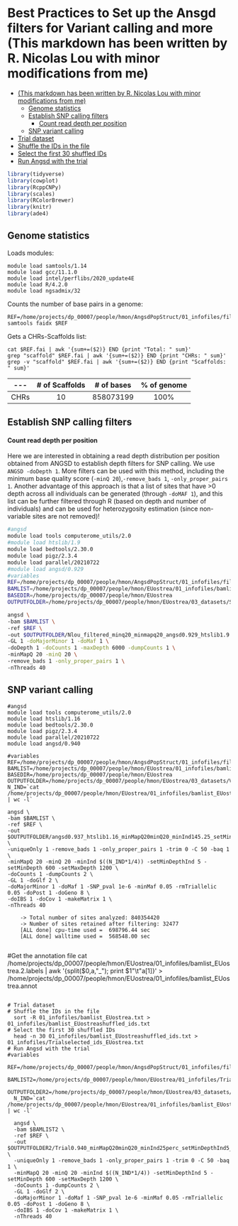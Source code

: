 Best Practices to Set up the Ansgd filters for Variant calling and more
(This markdown has been written by R. Nicolas Lou with minor modifications from me)
================
- [(This markdown has been written by R. Nicolas Lou with minor modifications from me)](#this-markdown-has-been-written-by-r-nicolas-lou-with-minor-modifications-from-me)
  - [Genome statistics](#genome-statistics)
  - [Establish SNP calling filters](#establish-snp-calling-filters)
      - [Count read depth per position](#count-read-depth-per-position)
  - [SNP variant calling](#snp-variant-calling)
- [Trial dataset](#trial-dataset)
- [Shuffle the IDs in the file](#shuffle-the-ids-in-the-file)
- [Select the first 30 shuffled IDs](#select-the-first-30-shuffled-ids)
- [Run Angsd with the trial](#run-angsd-with-the-trial)


``` r
library(tidyverse)
library(cowplot)
library(RcppCNPy)
library(scales)
library(RColorBrewer)
library(knitr)
library(ade4)
```

## Genome statistics 
Loads modules:
```
module load samtools/1.14
module load gcc/11.1.0
module load intel/perflibs/2020_update4E
module load R/4.2.0
module load ngsadmix/32
```
Counts the number of base pairs in a genome:
```
REF=/home/projects/dp_00007/people/hmon/AngsdPopStruct/01_infofiles/fileOegenome10scaffoldC3G.fasta
samtools faidx $REF
```
Gets a CHRs-Scaffolds list:
```
cat $REF.fai | awk '{sum+=($2)} END {print "Total: " sum}'
grep "scaffold" $REF.fai | awk '{sum+=($2)} END {print "CHRs: " sum}'
grep -v "scaffold" $REF.fai | awk '{sum+=($2)} END {print "Scaffolds: " sum}'
```
| --- | # of Scaffolds | # of bases  | % of genome |
| :---: | :---: | :---: | :---: |
| CHRs | 10 | 858073199 | 100% |

## Establish SNP calling filters

#### Count read depth per position
Here we are interested in obtaining a read depth distribution per position obtained from ANGSD to establish depth filters for SNP calling.
We use `ANGSD -doDepth 1`. More filters can be used with this method, including the minimum base quality score (`-minQ 20`),`-remove_bads 1`, `-only_proper_pairs 1`. Another advantage of this approach is that a list of sites that have \>0 depth across all individuals can be generated (through `-doMAF 1`), and this list can be further filtered through R (based on depth and number of individuals) and can be used for heterozygosity estimation (since non-variable sites are not removed)!

``` bash
#angsd
module load tools computerome_utils/2.0
#module load htslib/1.9
module load bedtools/2.30.0
module load pigz/2.3.4
module load parallel/20210722
#module load angsd/0.929
#variables
REF=/home/projects/dp_00007/people/hmon/AngsdPopStruct/01_infofiles/fileOegenome10scaffoldC3G.fasta
BAMLIST=/home/projects/dp_00007/people/hmon/EUostrea/01_infofiles/bamlist_EUostrea.txt
BASEDIR=/home/projects/dp_00007/people/hmon/EUostrea
OUTPUTFOLDER=/home/projects/dp_00007/people/hmon/EUostrea/03_datasets/SetAngsdFilters

angsd \
-bam $BAMLIST \
-ref $REF \
-out $OUTPUTFOLDER/Nlou_filtered_minq20_minmapq20_angsd0.929_htslib1.9 \
-GL 1 -doMajorMinor 1 -doMaf 1 \
-doDepth 1 -doCounts 1 -maxDepth 6000 -dumpCounts 1 \
-minMapQ 20 -minQ 20 \
-remove_bads 1 -only_proper_pairs 1 \
-nThreads 40
```


## SNP variant calling
```
#angsd
module load tools computerome_utils/2.0
module load htslib/1.16
module load bedtools/2.30.0
module load pigz/2.3.4
module load parallel/20210722
module load angsd/0.940

#variables
REF=/home/projects/dp_00007/people/hmon/AngsdPopStruct/01_infofiles/fileOegenome10scaffoldC3G.fasta
BAMLIST=/home/projects/dp_00007/people/hmon/EUostrea/01_infofiles/bamlist_EUostrea.txt
BASEDIR=/home/projects/dp_00007/people/hmon/EUostrea
OUTPUTFOLDER=/home/projects/dp_00007/people/hmon/EUostrea/03_datasets/VariantCalling
N_IND=`cat /home/projects/dp_00007/people/hmon/EUostrea/01_infofiles/bamlist_EUostrea.txt | wc -l`

```

```
angsd \
-bam $BAMLIST \
-ref $REF \
-out $OUTPUTFOLDER/angsd0.937_htslib1.16_minMapQ20minQ20_minInd145.25_setMinDepthInd5_setMinDepth600setMaxDepth1200 \
-uniqueOnly 1 -remove_bads 1 -only_proper_pairs 1 -trim 0 -C 50 -baq 1 \
-minMapQ 20 -minQ 20 -minInd $((N_IND*1/4)) -setMinDepthInd 5 -setMinDepth 600 -setMaxDepth 1200 \
-doCounts 1 -dumpCounts 2 \
-GL 1 -doGlf 2 \
-doMajorMinor 1 -doMaf 1 -SNP_pval 1e-6 -minMaf 0.05 -rmTriallelic 0.05 -doPost 1 -doGeno 8 \
-doIBS 1 -doCov 1 -makeMatrix 1 \
-nThreads 40
````
        -> Total number of sites analyzed: 840354420
        -> Number of sites retained after filtering: 32477
        [ALL done] cpu-time used =  698796.44 sec
        [ALL done] walltime used =  568548.00 sec

```
```
#Get the annotation file 
cat /home/projects/dp_00007/people/hmon/EUostrea/01_infofiles/bamlist_EUostrea.2.labels | awk '{split($0,a,"_"); print $1"\t"a[1]}' > /home/projects/dp_00007/people/hmon/EUostrea/01_infofiles/bamlist_EUostrea.annot
```

# Trial dataset
# Shuffle the IDs in the file
  sort -R 01_infofiles/bamlist_EUostrea.txt > 01_infofiles/bamlist_EUostreashuffled_ids.txt
# Select the first 30 shuffled IDs
  head -n 30 01_infofiles/bamlist_EUostreashuffled_ids.txt > 01_infofiles/Trialselected_ids_EUostrea.txt
# Run Angsd with the trial
#variables
  REF=/home/projects/dp_00007/people/hmon/AngsdPopStruct/01_infofiles/fileOegenome10scaffoldC3G.fasta
  BAMLIST2=/home/projects/dp_00007/people/hmon/EUostrea/01_infofiles/Trialselected_ids_EUostrea.txt
  OUTPUTFOLDER2=/home/projects/dp_00007/people/hmon/EUostrea/03_datasets/Trial
  N_IND=`cat /home/projects/dp_00007/people/hmon/EUostrea/01_infofiles/bamlist_EUostrea.txt | wc -l`

  angsd \
  -bam $BAMLIST2 \
  -ref $REF \
  -out $OUTPUTFOLDER2/Trial0.940_minMapQ20minQ20_minInd25perc_setMinDepthInd5_setMinDepth600setMaxDepth1200 \
  -uniqueOnly 1 -remove_bads 1 -only_proper_pairs 1 -trim 0 -C 50 -baq 1 \
  -minMapQ 20 -minQ 20 -minInd $((N_IND*1/4)) -setMinDepthInd 5 -setMinDepth 600 -setMaxDepth 1200 \
  -doCounts 1 -dumpCounts 2 \
  -GL 1 -doGlf 2 \
  -doMajorMinor 1 -doMaf 1 -SNP_pval 1e-6 -minMaf 0.05 -rmTriallelic 0.05 -doPost 1 -doGeno 8 \
  -doIBS 1 -doCov 1 -makeMatrix 1 \
  -nThreads 40
